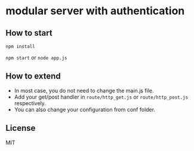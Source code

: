 modular server with authentication
==============================

How to start
------
`npm install`

`npm start` or `node app.js`

How to extend
------
- In most case, you do not need to change the main.js file.
- Add your get/post handler in `route/http_get.js` or `route/http_post.js` respectively.
- You can also change your configuration from conf folder.


License
------
MIT

